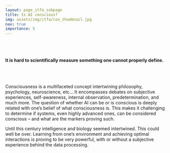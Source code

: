 ```yaml
---
layout: page_itfa_subpage
title: Is AI conscious?
img: assets/img/itfa/con_thumbnail.jpg
nav: true
importance: 5
---
```

<br>
<br>

#### It is hard to scientifically measure something one cannot properly define. 

<br>
<br>

Consciousness is a multifaceted concept intertwining philosophy, psychology, neuroscience, etc... It encompasses debates on subjective experiences, self-awareness, internal observation, predetermination, and much more. 
The question of whether AI can be or is conscious is deeply related with one’s belief of what consciousness is. This makes it challenging to determine if systems, even highly advanced ones, can be considered conscious – and what are the markers proving such.

Until this century intelligence and biology seemed intertwined. This could well be over.
Learning from one’s environment and achieving optimal interactions is proving to be very powerful, with or without a subjective experience behind the data processing.

<br>
<br>
